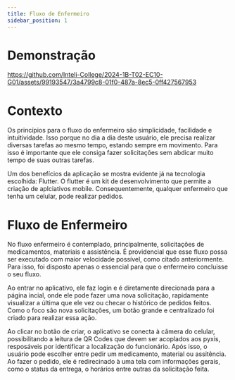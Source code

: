 ```yaml
---
title: Fluxo de Enfermeiro
sidebar_position: 1
---
```


# Demonstração

https://github.com/Inteli-College/2024-1B-T02-EC10-G01/assets/99193547/3a4799c8-01f0-487a-8ec5-0ff427567953

# Contexto

Os princípios para o fluxo do enfermeiro são simplicidade, facilidade e intuitividade. Isso porque no dia a dia deste usuário, ele precisa realizar diversas tarefas ao mesmo tempo, estando sempre em movimento. Para isso é importante que ele consiga fazer solicitações sem abdicar muito tempo de suas outras tarefas.

Um dos benefícios da aplicação se mostra evidente já na tecnologia escolhida: Flutter. O flutter é um kit de desenvolvimento que permite a criação de aplciativos mobile. Consequentemente, qualquer enfermeiro que tenha um celular, pode realizar pedidos.

# Fluxo de Enfermeiro

No fluxo enfermeiro é contemplado, principalmente, solicitações de medicamentos, materiais e assistência. É providencial que esse fluxo possa ser executado com maior velocidade possível, como citado anteriormente. Para isso, foi disposto apenas o essencial para que o enfermeiro concluisse o seu fluxo.

Ao entrar no aplicativo, ele faz login e é diretamente direcionada para a página incial, onde ele pode fazer uma nova solicitação, rapidamente visualizar a última que ele vez ou checar o histórico de pedidos feitos. Como o foco são nova solicitações, um botão grande e centralizado foi criado para realizar essa ação.

Ao clicar no botão de criar, o aplicativo se conecta à câmera do celular, possibilitando a leitura de QR Codes que devem ser acoplados aos pyxis, resposáveis por identificar a localização do funcionário. Após isso, o usuário pode escolher entre pedir um medicamento, material ou assitência. Ao fazer o pedido, ele é redirecinado à uma tela com informações gerais, como o status da entrega, o horários entre outras da solicitação feita.

